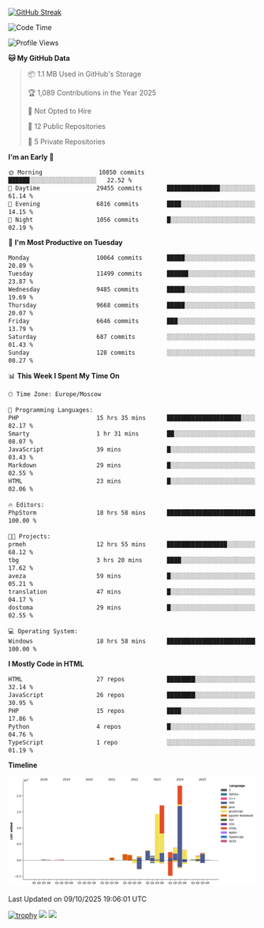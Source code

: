 [![GitHub Streak](https://github-readme-streak-stats.herokuapp.com/?user=yogik10)](https://git.io/streak-stats)
<!--START_SECTION:waka-->
![Code Time](http://img.shields.io/badge/Code%20Time-1%2C714%20hrs%2048%20mins-blue)

![Profile Views](http://img.shields.io/badge/Profile%20Views-0-blue)

**🐱 My GitHub Data** 

> 📦 1.1 MB Used in GitHub's Storage 
 > 
> 🏆 1,089 Contributions in the Year 2025
 > 
> 🚫 Not Opted to Hire
 > 
> 📜 12 Public Repositories 
 > 
> 🔑 5 Private Repositories 
 > 
**I'm an Early 🐤** 

```text
🌞 Morning                10850 commits       ██████░░░░░░░░░░░░░░░░░░░   22.52 % 
🌆 Daytime                29455 commits       ███████████████░░░░░░░░░░   61.14 % 
🌃 Evening                6816 commits        ████░░░░░░░░░░░░░░░░░░░░░   14.15 % 
🌙 Night                  1056 commits        █░░░░░░░░░░░░░░░░░░░░░░░░   02.19 % 
```
📅 **I'm Most Productive on Tuesday** 

```text
Monday                   10064 commits       █████░░░░░░░░░░░░░░░░░░░░   20.89 % 
Tuesday                  11499 commits       ██████░░░░░░░░░░░░░░░░░░░   23.87 % 
Wednesday                9485 commits        █████░░░░░░░░░░░░░░░░░░░░   19.69 % 
Thursday                 9668 commits        █████░░░░░░░░░░░░░░░░░░░░   20.07 % 
Friday                   6646 commits        ███░░░░░░░░░░░░░░░░░░░░░░   13.79 % 
Saturday                 687 commits         ░░░░░░░░░░░░░░░░░░░░░░░░░   01.43 % 
Sunday                   128 commits         ░░░░░░░░░░░░░░░░░░░░░░░░░   00.27 % 
```


📊 **This Week I Spent My Time On** 

```text
🕑︎ Time Zone: Europe/Moscow

💬 Programming Languages: 
PHP                      15 hrs 35 mins      █████████████████████░░░░   82.17 % 
Smarty                   1 hr 31 mins        ██░░░░░░░░░░░░░░░░░░░░░░░   08.07 % 
JavaScript               39 mins             █░░░░░░░░░░░░░░░░░░░░░░░░   03.43 % 
Markdown                 29 mins             █░░░░░░░░░░░░░░░░░░░░░░░░   02.55 % 
HTML                     23 mins             █░░░░░░░░░░░░░░░░░░░░░░░░   02.06 % 

🔥 Editors: 
PhpStorm                 18 hrs 58 mins      █████████████████████████   100.00 % 

🐱‍💻 Projects: 
prmeh                    12 hrs 55 mins      █████████████████░░░░░░░░   68.12 % 
tbg                      3 hrs 20 mins       ████░░░░░░░░░░░░░░░░░░░░░   17.62 % 
aveza                    59 mins             █░░░░░░░░░░░░░░░░░░░░░░░░   05.21 % 
translation              47 mins             █░░░░░░░░░░░░░░░░░░░░░░░░   04.17 % 
dostoma                  29 mins             █░░░░░░░░░░░░░░░░░░░░░░░░   02.55 % 

💻 Operating System: 
Windows                  18 hrs 58 mins      █████████████████████████   100.00 % 
```

**I Mostly Code in HTML** 

```text
HTML                     27 repos            ████████░░░░░░░░░░░░░░░░░   32.14 % 
JavaScript               26 repos            ████████░░░░░░░░░░░░░░░░░   30.95 % 
PHP                      15 repos            ████░░░░░░░░░░░░░░░░░░░░░   17.86 % 
Python                   4 repos             █░░░░░░░░░░░░░░░░░░░░░░░░   04.76 % 
TypeScript               1 repo              ░░░░░░░░░░░░░░░░░░░░░░░░░   01.19 % 
```



**Timeline**

![Lines of Code chart](https://raw.githubusercontent.com/Yogik10/Yogik10/main/assets/bar_graph.png)


 Last Updated on 09/10/2025 19:06:01 UTC
<!--END_SECTION:waka-->
[![trophy](https://github-profile-trophy.vercel.app/?username=yogik10)](https://github.com/ryo-ma/github-profile-trophy)
![](https://github-profile-summary-cards.vercel.app/api/cards/profile-details?username=yogik10&theme=solarized_dark)
![](https://github-profile-summary-cards.vercel.app/api/cards/most-commit-language?username=yogik10&theme=solarized_dark)


